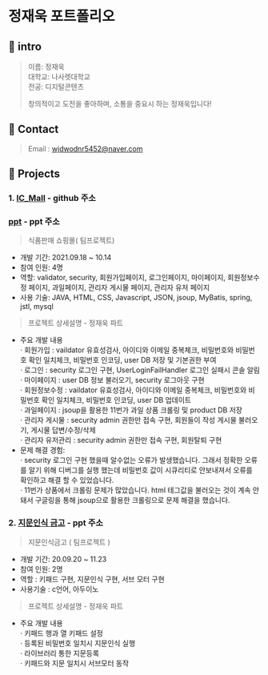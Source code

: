 # 정재욱 포트폴리오
## :paperclip: intro
> 이름: 정재욱 <br>
> 대학교: 나사렛대학교 <br>
> 전공: 디지털콘텐츠 <br>
> 
> 창의적이고 도전을 좋아하며, 소통을 중요시 하는 정재욱입니다!

## :paperclip: Contact
> Email : wjdwodnr5452@naver.com <br>

## :paperclip: Projects
### 1. [IC_Mall](https://github.com/RowenKim/ICTeam.git) - github 주소
### [ppt](https://docs.google.com/presentation/d/1OUPjWtLxqfLtzvV6dX-n_HPhOrjQtTvTi7220vNqsxE/edit?usp=sharing) - ppt 주소
> 식품판매 쇼핑몰( 팀프로젝트)
* 개발 기간: 2021.09.18 ~ 10.14
* 참여 인원: 4명
* 역할: validator, security, 회원가입페이지, 로그인페이지, 마이페이지, 회원정보수정 페이지, 과일페이지, 관리자 게시물 페이지, 관리자 유저 페이지
* 사용 기술: JAVA, HTML, CSS, Javascript, JSON, jsoup, MyBatis, spring, jstl, mysql

> 프로젝트 상세설명 - 정재욱 파트 <br>
* 주요 개발 내용 <br>
· 회원가입 : vaildator 유효성검사, 아이디와 이메일 중복체크, 비밀번호와 비밀번호 확인 일치체크, 비밀번호 인코딩, user DB 저장 및 기본권한 부여 <br>
· 로그인 : security 로그인 구현, UserLoginFailHandler 로그인 실패시 콘솔 알림 <br>
· 마이페이지 : user DB 정보 불러오기, security 로그아웃 구현 <br>
· 회원정보수정 : vaildator 유효성검사, 아이디와 이메일 중복체크, 비밀번호와 비밀번호 확인 일치체크, 비밀번호 인코딩, user DB 업데이트 <br>
· 과일페이지 : jsoup을 활용한 11번가 과일 상품 크롤링 및 product DB 저장 <br>
· 관리자 게시물 : security admin 권한만 접속 구현, 회원들이 작성 게시물 불러오기, 게시물 답변/수정/삭제 <br>
· 관리자 유저관리 : security admin 권한만 접속 구현, 회원탈퇴 구현<br>
* 문제 해결 경험:<br>
· security 로그인 구현 했을때 알수없는 오류가 발생했습니다. 그래서 정확한 오류를 알기 위해 디버그를 실행 했는데 비밀번호 값이 시큐리티로 안보내져서 오류를 확인하고 해결 할 수 있었습니다. <br>
· 11번가 상품에서 크롤링 문제가 많았습니다. html 테그값을 불러오는 것이 계속 안돼서 구글링을 통해 jsoup으로 활용한 크롤링으로 문제 해결을 했습니다.


### 2. [지문인식 금고](https://docs.google.com/presentation/d/1OUPjWtLxqfLtzvV6dX-n_HPhOrjQtTvTi7220vNqsxE/edit?usp=sharing) - ppt 주소
> 지문인식금고 ( 팀프로젝트 )
* 개발 기간: 20.09.20 ~ 11.23
* 참여 인원: 2명
* 역할 : 키패드 구현, 지문인식 구현, 서브 모터 구현
* 사용기술 : c언어, 아두이노
> 프로젝트 상세설명 - 정재욱 파트 <br>
* 주요 개발 내용 <br>
· 키패드 행과 열 키패드 설정 <br>
· 등록된 비밀번호 일치시 지문인식 실행 <br>
· 라이브러리 통한 지문등록 <br>
· 키패드와 지문 일치시 서브모터 동작 <br>
